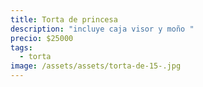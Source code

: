 ```yaml
---
title: Torta de princesa
description: "incluye caja visor y moño "
precio: $25000
tags:
  - torta
image: /assets/assets/torta-de-15-.jpg
---
```

